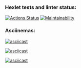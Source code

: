 ### Hexlet tests and linter status:
[![Actions Status](https://github.com/mdshishov/frontend-project-44/actions/workflows/hexlet-check.yml/badge.svg)](https://github.com/mdshishov/frontend-project-44/actions)
[![Maintainability](https://api.codeclimate.com/v1/badges/4cb134e7efb84185f427/maintainability)](https://codeclimate.com/github/mdshishov/frontend-project-44/maintainability)

### Asciinemas:
[![asciicast](https://asciinema.org/a/YgoBYN12fMTU25b3d6Eble8VH.svg)](https://asciinema.org/a/YgoBYN12fMTU25b3d6Eble8VH)

[![asciicast](https://asciinema.org/a/Dmc8ZveNuR2kLcfVm5TIf9WUP.svg)](https://asciinema.org/a/Dmc8ZveNuR2kLcfVm5TIf9WUP)

[![asciicast](https://asciinema.org/a/cYoB0MdGFGBrzOgHdKmNexNuO.svg)](https://asciinema.org/a/cYoB0MdGFGBrzOgHdKmNexNuO)
